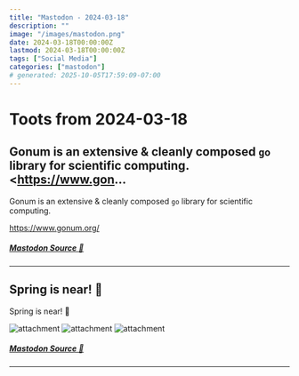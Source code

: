 ```yaml
---
title: "Mastodon - 2024-03-18"
description: ""
image: "/images/mastodon.png"
date: 2024-03-18T00:00:00Z
lastmod: 2024-03-18T00:00:00Z
tags: ["Social Media"]
categories: ["mastodon"]
# generated: 2025-10-05T17:59:09-07:00
---
```


# Toots from 2024-03-18

## Gonum is an extensive & cleanly composed `go` library for scientific computing.  <https://www.gon...

Gonum is an extensive & cleanly composed `go` library for scientific computing.

<https://www.gonum.org/>

##### [Mastodon Source 🐘](https://hachyderm.io/@mweagle/112118135895810686)

---

## Spring is near! 🌸

Spring is near! 🌸

![attachment](/mastodon/media/56bf4c1d1a4a8814.jpeg)
![attachment](/mastodon/media/76b7f1f6c39cc353.jpeg)
![attachment](/mastodon/media/c5359bd08fec1622.jpeg)

##### [Mastodon Source 🐘](https://hachyderm.io/@mweagle/112113746853334241)

---

